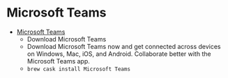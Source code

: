# Microsoft Teams
- [Microsoft Teams](https://teams.microsoft.com/downloads)
  -  Download Microsoft Teams
  - Download Microsoft Teams now and get connected across devices on Windows, Mac, iOS, and Android. Collaborate better with the Microsoft Teams app.
  - `brew cask install Microsoft Teams`
